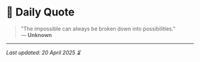 # 📜 Daily Quote

> "The impossible can always be broken down into possibilities."  
> — **Unknown**

---

_Last updated: 20 April 2025 ⏳_
